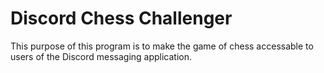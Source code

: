 # Discord Chess Challenger

This purpose of this program is to make the game of chess accessable to users of 
the Discord messaging application. 
